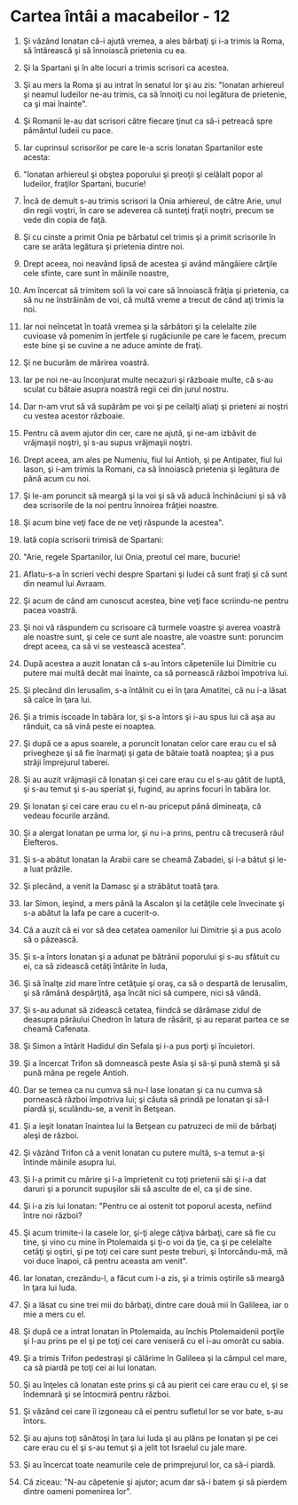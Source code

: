 # Cartea &#238;nt&#226;i a macabeilor - 12

1. Şi văzând Ionatan că-i ajută vremea, a ales bărbaţi şi i-a trimis la Roma, să întărească şi să înnoiască prietenia cu ea. 

2. Şi la Spartani şi în alte locuri a trimis scrisori ca acestea. 

3. Şi au mers la Roma şi au intrat în senatul lor şi au zis: "Ionatan arhiereul şi neamul Iudeilor ne-au trimis, ca să înnoiţi cu noi legătura de prietenie, ca şi mai înainte". 

4. Şi Romanii le-au dat scrisori către fiecare ţinut ca să-i petreacă spre pământul Iudeii cu pace. 

5. Iar cuprinsul scrisorilor pe care le-a scris Ionatan Spartanilor este acesta: 

6. "Ionatan arhiereul şi obştea poporului şi preoţii şi celălalt popor al Iudeilor, fraţilor Spartani, bucurie! 

7. Încă de demult s-au trimis scrisori la Onia arhiereul, de către Arie, unul din regii voştri, în care se adeverea că sunteţi fraţii noştri, precum se vede din copia de faţă. 

8. Şi cu cinste a primit Onia pe bărbatul cel trimis şi a primit scrisorile în care se arăta legătura şi prietenia dintre noi. 

9. Drept aceea, noi neavând lipsă de acestea şi având mângâiere cărţile cele sfinte, care sunt în mâinile noastre, 

10. Am încercat să trimitem soli la voi care să înnoiască frăţia şi prietenia, ca să nu ne înstrăinăm de voi, că multă vreme a trecut de când aţi trimis la noi. 

11. Iar noi neîncetat în toată vremea şi la sărbători şi la celelalte zile cuvioase vă pomenim în jertfele şi rugăciunile pe care le facem, precum este bine şi se cuvine a ne aduce aminte de fraţi. 

12. Şi ne bucurăm de mărirea voastră. 

13. Iar pe noi ne-au înconjurat multe necazuri şi războaie multe, că s-au sculat cu bătaie asupra noastră regii cei din jurul nostru. 

14. Dar n-am vrut să vă supărăm pe voi şi pe ceilalţi aliaţi şi prieteni ai noştri cu vestea acestor războaie. 

15. Pentru că avem ajutor din cer, care ne ajută, şi ne-am izbăvit de vrăjmaşii noştri, şi s-au supus vrăjmaşii noştri. 

16. Drept aceea, am ales pe Numeniu, fiul lui Antioh, şi pe Antipater, fiul lui Iason, şi i-am trimis la Romani, ca să înnoiască prietenia şi legătura de până acum cu noi. 

17. Şi le-am poruncit să meargă şi la voi şi să vă aducă închinăciuni şi să vă dea scrisorile de la noi pentru înnoirea frăţiei noastre. 

18. Şi acum bine veţi face de ne veţi răspunde la acestea". 

19. Iată copia scrisorii trimisă de Spartani: 

20. "Arie, regele Spartanilor, lui Onia, preotul cel mare, bucurie! 

21. Aflatu-s-a în scrieri vechi despre Spartani şi Iudei că sunt fraţi şi că sunt din neamul lui Avraam. 

22. Şi acum de când am cunoscut acestea, bine veţi face scriindu-ne pentru pacea voastră. 

23. Şi noi vă răspundem cu scrisoare că turmele voastre şi averea voastră ale noastre sunt, şi cele ce sunt ale noastre, ale voastre sunt: poruncim drept aceea, ca să vi se vestească acestea". 

24. După acestea a auzit Ionatan că s-au întors căpeteniile lui Dimitrie cu putere mai multă decât mai înainte, ca să pornească război împotriva lui. 

25. Şi plecând din Ierusalim, s-a întâlnit cu ei în ţara Amatitei, că nu i-a lăsat să calce în ţara lui. 

26. Şi a trimis iscoade în tabăra lor, şi s-a întors şi i-au spus lui că aşa au rânduit, ca să vină peste ei noaptea. 

27. Şi după ce a apus soarele, a poruncit Ionatan celor care erau cu el să privegheze şi să fie înarmaţi şi gata de bătaie toată noaptea; şi a pus străji împrejurul taberei. 

28. Şi au auzit vrăjmaşii că Ionatan şi cei care erau cu el s-au gătit de luptă, şi s-au temut şi s-au speriat şi, fugind, au aprins focuri în tabăra lor. 

29. Şi Ionatan şi cei care erau cu el n-au priceput până dimineaţa, că vedeau focurile arzând. 

30. Şi a alergat Ionatan pe urma lor, şi nu i-a prins, pentru că trecuseră râul Elefteros. 

31. Şi s-a abătut Ionatan la Arabii care se cheamă Zabadei, şi i-a bătut şi le-a luat prăzile. 

32. Şi plecând, a venit la Damasc şi a străbătut toată ţara. 

33. Iar Simon, ieşind, a mers până la Ascalon şi la cetăţile cele învecinate şi s-a abătut la Iafa pe care a cucerit-o. 

34. Că a auzit că ei vor să dea cetatea oamenilor lui Dimitrie şi a pus acolo să o păzească. 

35. Şi s-a întors Ionatan şi a adunat pe bătrânii poporului şi s-au sfătuit cu ei, ca să zidească cetăţi întărite în Iuda, 

36. Şi să înalţe zid mare între cetăţuie şi oraş, ca să o despartă de Ierusalim, şi să rămână despărţită, aşa încât nici să cumpere, nici să vândă. 

37. Şi s-au adunat să zidească cetatea, fiindcă se dărâmase zidul de deasupra pârâului Chedron în latura de răsărit, şi au reparat partea ce se cheamă Cafenata. 

38. Şi Simon a întărit Hadidul din Sefala şi i-a pus porţi şi încuietori. 

39. Şi a încercat Trifon să domnească peste Asia şi să-şi pună stemă şi să pună mâna pe regele Antioh. 

40. Dar se temea ca nu cumva să nu-l lase Ionatan şi ca nu cumva să pornească război împotriva lui; şi căuta să prindă pe Ionatan şi să-l piardă şi, sculându-se, a venit în Betşean. 

41. Şi a ieşit Ionatan înaintea lui la Betşean cu patruzeci de mii de bărbaţi aleşi de război. 

42. Şi văzând Trifon că a venit Ionatan cu putere multă, s-a temut a-şi întinde mâinile asupra lui. 

43. Şi l-a primit cu mărire şi l-a împrietenit cu toţi prietenii săi şi i-a dat daruri şi a poruncit supuşilor săi să asculte de el, ca şi de sine. 

44. Şi i-a zis lui Ionatan: "Pentru ce ai ostenit tot poporul acesta, nefiind între noi război? 

45. Şi acum trimite-i la casele lor, şi-ţi alege câţiva bărbaţi, care să fie cu tine, şi vino cu mine în Ptolemaida şi ţi-o voi da ţie, ca şi pe celelalte cetăţi şi oştiri, şi pe toţi cei care sunt peste treburi, şi întorcându-mă, mă voi duce înapoi, că pentru aceasta am venit". 

46. Iar Ionatan, crezându-l, a făcut cum i-a zis, şi a trimis oştirile să meargă în ţara lui Iuda. 

47. Şi a lăsat cu sine trei mii do bărbaţi, dintre care două mii în Galileea, iar o mie a mers cu el. 

48. Şi după ce a intrat Ionatan în Ptolemaida, au închis Ptolemaidenii porţile şi l-au prins pe el şi pe toţi cei care veniseră cu el i-au omorât cu sabia. 

49. Şi a trimis Trifon pedestraşi şi călărime în Galileea şi la câmpul cel mare, ca să piardă pe toţi cei ai lui Ionatan. 

50. Şi au înţeles că Ionatan este prins şi că au pierit cei care erau cu el, şi se îndemnară şi se întocmiră pentru război. 

51. Şi văzând cei care îi izgoneau că ei pentru sufletul lor se vor bate, s-au întors. 

52. Şi au ajuns toţi sănătoşi în ţara lui Iuda şi au plâns pe Ionatan şi pe cei care erau cu el şi s-au temut şi a jelit tot Israelul cu jale mare. 

53. Şi au încercat toate neamurile cele de primprejurul lor, ca să-i piardă. 

54. Că ziceau: "N-au căpetenie şi ajutor; acum dar să-i batem şi să pierdem dintre oameni pomenirea lor". 

